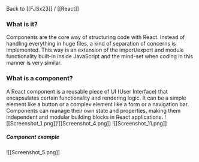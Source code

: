 Back to [[FJSx23]] / [[React]]
### What is it?
Components are the core way of structuring code with React. Instead of handling everything in huge files, a kind of separation of concerns is implemented. This way is an extension of the import/export and module functionality built-in inside JavaScript and the mind-set when coding in this manner is very similar.

### What is a component?
A React component is a reusable piece of UI (User Interface) that encapsulates certain functionality and rendering logic. It can be a simple element like a button or a complex element like a form or a navigation bar. Components can manage their own state and properties, making them independent and modular building blocks in React applications.
![[Screenshot_1.png]]![[Screenshot_4.png]]
![[Screenshot_11.png]]
##### Component example
![[Screenshot_5.png]]
